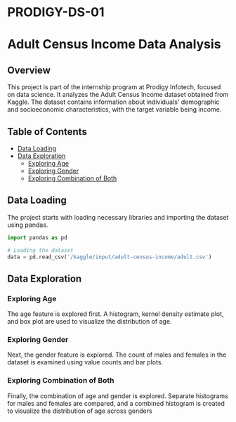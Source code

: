 # PRODIGY-DS-01

# Adult Census Income Data Analysis

## Overview

This project is part of the internship program at Prodigy Infotech, focused on data science. It analyzes the Adult Census Income dataset obtained from Kaggle. The dataset contains information about individuals' demographic and socioeconomic characteristics, with the target variable being income.

## Table of Contents

- [Data Loading](#data-loading)
- [Data Exploration](#data-exploration)
  - [Exploring Age](#exploring-age)
  - [Exploring Gender](#exploring-gender)
  - [Exploring Combination of Both](#exploring-combination-of-both)

## Data Loading

The project starts with loading necessary libraries and importing the dataset using pandas. 

```python
import pandas as pd

# Loading the dataset
data = pd.read_csv('/kaggle/input/adult-census-income/adult.csv')
````
## Data Exploration

### Exploring Age
The age feature is explored first. A histogram, kernel density estimate plot, and box plot are used to visualize the distribution of age.

### Exploring Gender
Next, the gender feature is explored. The count of males and females in the dataset is examined using value counts and bar plots.

### Exploring Combination of Both
Finally, the combination of age and gender is explored. Separate histograms for males and females are compared, and a combined histogram is created to visualize the distribution of age across genders

